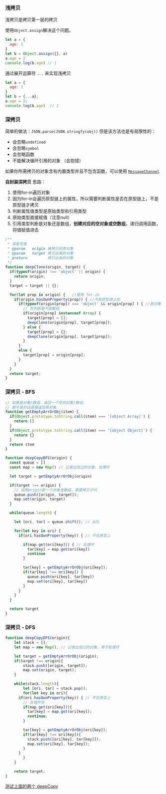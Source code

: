 ### 浅拷贝
浅拷贝是拷贝第一层的拷贝

使用`Object.assign`解决这个问题。

```js
let a = {
  age: 1
}
let b = Object.assign({}, a)
a.age = 2
console.log(b.age) // 1
```

通过展开运算符 `...` 来实现浅拷贝
```js
let a = {
  age: 1
}
let b = {...a};
a.age = 2;
console.log(b.age)  // 1
```



### 深拷贝
简单的做法：`JSON.parse(JSON.stringfy(obj))`
但是该方法也是有局限性的：
 - 会忽略`undefined`
 - 会忽略`symbol`  
 - 会忽略函数   
 - 不能解决循环引用的对象 （会抱错）

如果你所需拷贝的对象含有内置类型并且不包含函数，可以使用 [`MessageChannel`](https://www.jianshu.com/p/4f07ef18b5d7)


**自封装深拷贝**
思路：
1. 使用for-in遍历对象
2. 因为for-in会遍历原型链上的属性，所以需要判断属性是否在原型链上，不是原型链才拷贝
3. 判断属性值类型是原始类型和引用类型
4. 原始类型直接赋值（注意null）
5. 引用类型判断是对象还是数组，**创建对应的空对象或空数组**，递归调用函数，将值赋值进去

```js
/**
 * 深度克隆
 * @param   origin 被拷贝的原对象
 * @param   target 拷贝出来的对象
 * @return         拷贝出来的对象
 */
function deepClone(origin, target) {
  if(typeof(origin) !== 'object' || origin) {
    return origin;
  }
  target = target || {};

  for(let prop in origin) {   //使用 for-in
    if(origin.hasOwnProperty(prop)) { //不是原型链上的
      if(typeof(origin[prop]) === 'object' && origin[prop] ) { //是对象
        // 先判断是不是数组
        if(origin[prop] instanceof Array) {
          target[prop] = [];
          deepClone(origin[prop], target[prop]);
        } else {
          target[prop] = {};
          deepClone(origin[prop], target[prop]);
        }
      } 
      else {
        target[prop] = origin[prop];
      }
    }
  }
  return target;
}
```


### 深拷贝 - BFS
```js
// 如果是对象/数组，返回一个空的对象/数组，
// 都不是的话直接返回原对象
function getEmptyArrOrObj(item) {
  if(Object.prototype.toString.call(item) === '[object Array]') {
    return []
  }
  if(Object.prototype.toString.call(item) === '[object Object]') {
    return {}
  }
  return item
}

function deepCopyBFS(origin) {
  const queue = []
  const map = new Map() // 记录出现过的对象，处理环

  let target = getEmptyArrOrObj(origin)

  if(target !== origin) {
    // 说明origin是一个对象或数组，需要拷贝子代
    queue.push([origin, target]);
    map.set(origin, target)
  }

  while(queue.length) {

    let [ori, tar] = queue.shift(); // 出队

    for(let key in ori) {
      if(ori.hasOwnProperty(key)) { // 不在原型上

        if(map.get(ori[key])) { // 处理环
          tar[key] = map.get(ori[key])
          continue
        }

        tar[key] = getEmptyArrOrObj(ori[key]);
        if(tar[key] !== ori[key]) {
          queue.push(ori[key], tar[key])
          map.set(ori[key], tar[key])
        }
      }
    }
  }

  return target
}
```


### 深拷贝 - DFS
```js
function deepCopyDFS(origin){
	let stack = [];
	let map = new Map(); // 记录出现过的对象，用于处理环

	let target = getEmptyArrOrObj(origin);
	if(target !== origin){
		stack.push([origin, target]);
		map.set(origin, target);
	}

	while(stack.length){
		let [ori, tar] = stack.pop();
		for(let key in ori){
      if(ori.hasOwnProperty(key)) { // 不在原型上
        // 处理环状
        if(map.get(ori[key])){
          tar[key] = map.get(ori[key]);
          continue;
        }

        tar[key] = getEmptyArrOrObj(ori[key]);
        if(tar[key] !== ori[key]){
          stack.push([ori[key], tar[key]]);
          map.set(ori[key], tar[key]);
        }
      }
		}
	}

	return target;
}
```

[测试上面的两个 deepCopy](./deepCopy.js)